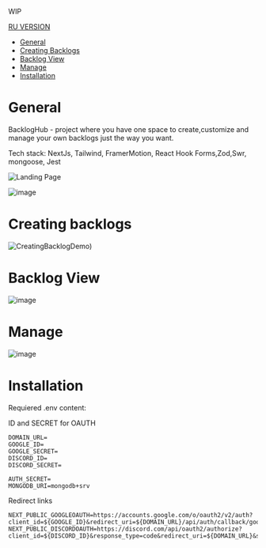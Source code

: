 WIP

[RU VERSION](README_RU.md)

- [General](#general)
- [Creating Backlogs](#creating-backlogs)
- [Backlog View](#backlog-view)
- [Manage](#manage)
- [Installation](#installation)


# General

BacklogHub - project where you have one space to create,customize  and manage your own backlogs just the way you want.

Tech stack: NextJs, Tailwind, FramerMotion, React Hook Forms,Zod,Swr, mongoose, Jest

![Landing Page](https://github.com/user-attachments/assets/0748253c-2535-4747-a12a-adb084a2c6f1)


![image](https://github.com/user-attachments/assets/014383dc-afac-4114-a35b-f2c75deebf58)




# Creating backlogs


![CreatingBacklogDemo)](https://github.com/user-attachments/assets/9cec4a09-fbe5-4a90-8643-4a8657a9be42)

# Backlog View

![image](https://github.com/user-attachments/assets/eb1bf82a-cf35-48bf-9e40-f22b2812f0c1)



# Manage



![image](https://github.com/user-attachments/assets/2b079631-1793-4027-97f9-b990df255006)



# Installation

Requiered .env content:

ID and SECRET for OAUTH


```
DOMAIN_URL=
GOOGLE_ID=
GOOGLE_SECRET=
DISCORD_ID=
DISCORD_SECRET=

AUTH_SECRET=
MONGODB_URI=mongodb+srv
```

Redirect links

```
NEXT_PUBLIC_GOOGLEOAUTH=https://accounts.google.com/o/oauth2/v2/auth?client_id=${GOOGLE_ID}&redirect_uri=${DOMAIN_URL}/api/auth/callback/google&response_type=code&scope=https%3A%2F%2Fwww.googleapis.com%2Fauth%2Fuserinfo.email&include_granted_scopes=true
NEXT_PUBLIC_DISCORDOAUTH=https://discord.com/api/oauth2/authorize?client_id=${DISCORD_ID}&response_type=code&redirect_uri=${DOMAIN_URL}&scope=email+identify
```


